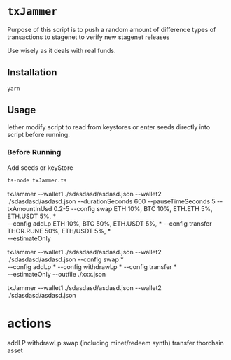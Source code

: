  # `txJammer`
Purpose of this script is to push a random amount of difference types of transactions to stagenet to verify new stagenet releases

Use wisely as it deals with real funds. 

## Installation
```
yarn
```

## Usage

Iether modify script to read from keystores or enter seeds directly into script before running.

### Before Running

Add seeds or keyStore


```bash
ts-node txJammer.ts 
```


txJammer --wallet1 ./sdasdasd/asdasd.json --wallet2 ./sdasdasd/asdasd.json 
--durationSeconds 600
--pauseTimeSeconds 5
--txAmountInUsd 0.2-5 
--config swap ETH 10%, BTC 10%, ETH.ETH 5%, ETH.USDT 5%, *  
--config addLp ETH 10%, BTC 50%, ETH.USDT 5%, *
--config transfer THOR.RUNE 50%, ETH/USDT 5%, *  
--estimateOnly


txJammer --wallet1 ./sdasdasd/asdasd.json --wallet2 ./sdasdasd/asdasd.json 
--config swap  *  
--config addLp  *
--config withdrawLp  *
--config transfer *  
--estimateOnly
--outfile ./xxx.json

txJammer --wallet1 ./sdasdasd/asdasd.json --wallet2 ./sdasdasd/asdasd.json 


actions
=======
addLP
withdrawLp
swap (including minet/redeem synth)
transfer  thorchain asset 
